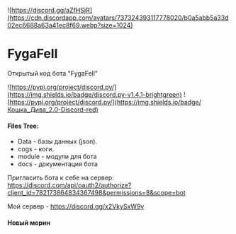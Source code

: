 ![https://discord.gg/aZfHSjR](https://cdn.discordapp.com/avatars/737324393117778020/b0a5abb5a33d02ec6688a63a41ec8f69.webp?size=1024)
# FygaFell
Открытый код бота "FygaFell"

![https://pypi.org/project/discord.py/](https://img.shields.io/badge/discord.py-v1.4.1-brightgreen)
![https://pypi.org/project/discord.py/](https://img.shields.io/badge/Кошка_Дива_2.0-Discord-red)

#### Files Tree:
  - Data - базы данных (json).
  - cogs - коги.
  - module - модули для бота
  - docs - документация бота

Пригласить бота к себе на сервер: https://discord.com/api/oauth2/authorize?client_id=782173864834367498&permissions=8&scope=bot

Мой сервер - https://discord.gg/x2VkySxW9y

#### Новый мерин